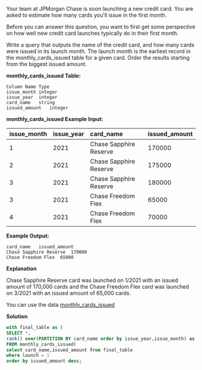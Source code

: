 Your team at JPMorgan Chase is soon launching a new credit card. You are asked to estimate how many cards you'll issue in the first month.

Before you can answer this question, you want to first get some perspective on how well new credit card launches typically do in their first month.

Write a query that outputs the name of the credit card, and how many cards were issued in its launch month. The launch month is the earliest record in the monthly_cards_issued table for a given card. Order the results starting from the biggest issued amount.

**monthly_cards_issued Table:**

```shell
Column Name	Type
issue_month	integer
issue_year	integer
card_name	string
issued_amount	integer
```

**monthly_cards_issued Example Input:**

| issue_month | issue_year | card_name              | issued_amount |
| :---------- | :--------- | :--------------------- | :------------ |
| 1           | 2021       | Chase Sapphire Reserve | 170000        |
| 2           | 2021       | Chase Sapphire Reserve | 175000        |
| 3           | 2021       | Chase Sapphire Reserve | 180000        |
| 3           | 2021       | Chase Freedom Flex     | 65000         |
| 4           | 2021       | Chase Freedom Flex     | 70000         |

**Example Output:**

```shell
card_name	issued_amount
Chase Sapphire Reserve	170000
Chase Freedom Flex	65000
```

**Explanation**

Chase Sapphire Reserve card was launched on 1/2021 with an issued amount of 170,000 cards and the Chase Freedom Flex card was launched on 3/2021 with an issued amount of 65,000 cards.

You can use the data [monthly_cards_issued](./monthly_cards_issued.csv)


**Solution**

```sql
with final_table as (
SELECT *,
rank() over(PARTITION BY card_name order by issue_year,issue_month) as launch
FROM monthly_cards_issued)
select card_name,issued_amount from final_table
where launch = 1
order by issued_amount desc;

```